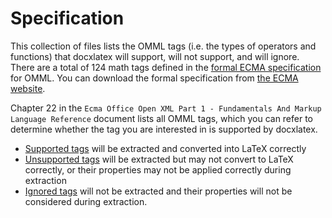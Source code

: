 # Specification
This collection of files lists the OMML tags (i.e. the types of operators and functions) that docxlatex will support, will not support, and will ignore. There are a total of 124 math tags defined in the [formal ECMA specification](https://ecma-international.org/publications-and-standards/standards/ecma-376/) for OMML. You can download the formal specification from [the ECMA website](https://ecma-international.org/wp-content/uploads/ECMA-376-1_5th_edition_december_2016.zip).

Chapter 22 in the `Ecma Office Open XML Part 1 - Fundamentals And Markup Language Reference` document lists all OMML tags, which you can refer to determine whether the tag you are interested in is supported by docxlatex.

- [Supported tags](./supported-tags.md) will be extracted and converted into LaTeX correctly 
- [Unsupported tags](./unsupported-tags.md) will be extracted but may not convert to LaTeX correctly, or their properties may not be applied correctly during extraction
- [Ignored tags](./ignored-tags.md) will not be extracted and their properties will not be considered during extraction.